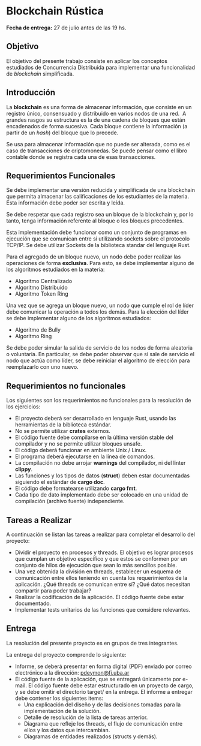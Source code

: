 # Blockchain Rústica

**Fecha de entrega:** 27 de julio antes de las 19 hs.

## Objetivo

El objetivo del presente trabajo consiste en aplicar los conceptos estudiados de Concurrencia Distribuida para implementar una funcionalidad de _blockchain_ simplificada.

## Introducción

La **blockchain** es una forma de almacenar información, que consiste en un registro único, consensuado y distribuido en varios nodos de una red.  A grandes rasgos su estructura es la de una cadena de bloques que están encadenados de forma sucesiva. Cada bloque contiene la información (a partir de un _hash_) del bloque que lo precede.

Se usa para almacenar información que no puede ser alterada, como es el caso de transacciones de criptomonedas. Se puede pensar como el libro contable donde se registra cada una de esas transacciones.

## Requerimientos Funcionales

Se debe implementar una versión reducida y simplificada de una blockchain que permita almacenar las calificaciones de los estudiantes de la materia. Esta información debe poder ser escrita y leída.

Se debe respetar que cada registro sea un bloque de la blockchain y, por lo tanto, tenga información referente al bloque o los bloques precedentes.

Esta implementación debe funcionar como un conjunto de programas en ejecución que se comunican entre sí utilizando sockets sobre el protocolo TCP/IP. Se debe utilizar Sockets de la biblioteca standar del lenguaje Rust.

Para el agregado de un bloque nuevo, un nodo debe poder realizar las operaciones de forma **exclusiva**. Para esto, se debe implementar alguno de los algoritmos estudiados en la materia:

* Algoritmo Centralizado
* Algoritmo Distribuido
* Algoritmo Token Ring

Una vez que se agrega un bloque nuevo, un nodo que cumple el rol de líder debe comunicar la operación a todos los demás. Para la elección del líder se debe implementar alguno de los algoritmos estudiados:

* Algoritmo de Bully
* Algoritmo Ring

Se debe poder simular la salida de servicio de los nodos de forma aleatoria o voluntaria. En particular, se debe poder observar que si sale de servicio el nodo que actúa como líder, se debe reiniciar el algoritmo de elección para reemplazarlo con uno nuevo.

## Requerimientos no funcionales

Los siguientes son los requerimientos no funcionales para la resolución de los ejercicios:

* El proyecto deberá ser desarrollado en lenguaje Rust, usando las herramientas de la biblioteca estándar.
* No se permite utilizar **crates** externos.
* El código fuente debe compilarse en la última versión stable del compilador y no se permite utilizar bloques unsafe.
* El código deberá funcionar en ambiente Unix / Linux.
* El programa deberá ejecutarse en la línea de comandos.
* La compilación no debe arrojar **warnings** del compilador, ni del linter **clippy**.
* Las funciones y los tipos de datos (**struct**) deben estar documentadas siguiendo el estándar de **cargo doc**.
* El código debe formatearse utilizando **cargo fmt**.
* Cada tipo de dato implementado debe ser colocado en una unidad de compilación (archivo fuente) independiente.

## Tareas a Realizar

A continuación se listan las tareas a realizar para completar el desarrollo del proyecto:

* Dividir el proyecto en procesos y threads. El objetivo es lograr procesos que cumplan un objetivo específico y que estos se conformen por un conjunto de hilos de ejecución que sean lo más sencillos posible.
* Una vez obtenida la división en threads, establecer un esquema de comunicación entre ellos teniendo en cuenta los requerimientos de la aplicación. ¿Qué threads se comunican entre sı́? ¿Qué datos necesitan compartir para poder trabajar?
* Realizar la codificación de la aplicación. El código fuente debe estar documentado.
* Implementar tests unitarios de las funciones que considere relevantes.

## Entrega

La resolución del presente proyecto es en grupos de tres integrantes.

La entrega del proyecto comprende lo siguiente:

* Informe, se deberá presentar en forma digital (PDF) enviado por correo electrónico a la dirección: pdeymon@fi.uba.ar
* El código fuente de la aplicación, que se entregará únicamente por e-mail. El código fuente debe estar estructurado en un proyecto de cargo, y se debe omitir el directorio target/ en la entrega. El informe a entregar debe contener los siguientes items:
  * Una explicación del diseño y de las decisiones tomadas para la implementación de la solución.
  * Detalle de resolución de la lista de tareas anterior.
  * Diagrama que refleje los threads, el flujo de comunicación entre ellos y los datos que intercambian.
  * Diagramas de entidades realizados (structs y demás).
